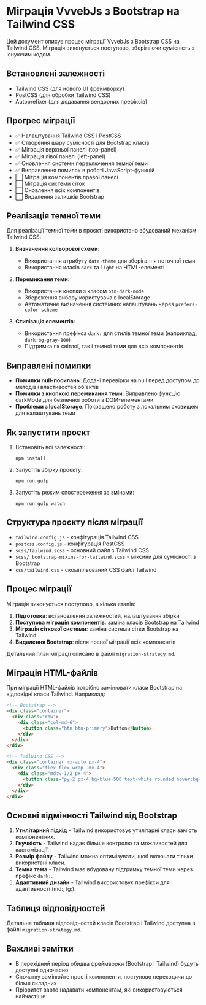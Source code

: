 # Міграція VvvebJs з Bootstrap на Tailwind CSS

Цей документ описує процес міграції VvvebJs з Bootstrap CSS на Tailwind CSS. Міграція виконується поступово, зберігаючи сумісність з існуючим кодом.

## Встановлені залежності

- Tailwind CSS (для нового UI фреймворку)
- PostCSS (для обробки Tailwind CSS)
- Autoprefixer (для додавання вендорних префіксів)

## Прогрес міграції

- ✅ Налаштування Tailwind CSS і PostCSS
- ✅ Створення шару сумісності для Bootstrap класів
- ✅ Міграція верхньої панелі (top-panel)
- ✅ Міграція лівої панелі (left-panel)
- ✅ Оновлення системи переключення темної теми
- ✅ Виправлення помилок в роботі JavaScript-функцій
- ⬜ Міграція компонентів правої панелі
- ⬜ Міграція системи сіток
- ⬜ Оновлення всіх компонентів
- ⬜ Видалення залишків Bootstrap

## Реалізація темної теми

Для реалізації темної теми в проєкті використано вбудований механізм Tailwind CSS:

1. **Визначення кольорової схеми**:
   - Використання атрибуту `data-theme` для зберігання поточної теми
   - Використання класів `dark` та `light` на HTML-елементі

2. **Перемикання теми**:
   - Використання кнопки з класом `btn-dark-mode`
   - Збереження вибору користувача в localStorage
   - Автоматичне визначення системних налаштувань через `prefers-color-scheme`

3. **Стилізація елементів**:
   - Використання префікса `dark:` для стилів темної теми (наприклад, `dark:bg-gray-800`)
   - Підтримка як світлої, так і темної теми для всіх компонентів

## Виправлені помилки

- **Помилки null-посилань**: Додані перевірки на null перед доступом до методів і властивостей об'єктів
- **Помилки з кнопкою перемикання теми**: Виправлено функцію darkMode для безпечної роботи з DOM-елементами
- **Проблеми з localStorage**: Покращено роботу з локальним сховищем для налаштувань теми

## Як запустити проєкт

1. Встановіть всі залежності:
   ```
   npm install
   ```

2. Запустіть збірку проєкту:
   ```
   npm run gulp
   ```

3. Запустіть режим спостереження за змінами:
   ```
   npm run gulp watch
   ```

## Структура проєкту після міграції

- `tailwind.config.js` - конфігурація Tailwind CSS
- `postcss.config.js` - конфігурація PostCSS
- `scss/tailwind.scss` - основний файл з Tailwind CSS
- `scss/_bootstrap-mixins-for-tailwind.scss` - міксини для сумісності з Bootstrap
- `css/tailwind.css` - скомпільований CSS файл Tailwind

## Процес міграції

Міграція виконується поступово, в кілька етапів:

1. **Підготовка**: встановлення залежностей, налаштування збірки
2. **Поступова міграція компонентів**: заміна класів Bootstrap на Tailwind
3. **Міграція сіткової системи**: заміна системи сітки Bootstrap на Tailwind
4. **Видалення Bootstrap**: після повної міграції всіх компонентів

Детальний план міграції описано в файлі `migration-strategy.md`.

## Міграція HTML-файлів

При міграції HTML-файлів потрібно замінювати класи Bootstrap на відповідні класи Tailwind. Наприклад:

```html
<!-- Bootstrap -->
<div class="container">
  <div class="row">
    <div class="col-md-6">
      <button class="btn btn-primary">Button</button>
    </div>
  </div>
</div>

<!-- Tailwind CSS -->
<div class="container mx-auto px-4">
  <div class="flex flex-wrap -mx-4">
    <div class="md:w-1/2 px-4">
      <button class="py-2 px-4 bg-blue-500 text-white rounded hover:bg-blue-600">Button</button>
    </div>
  </div>
</div>
```

## Основні відмінності Tailwind від Bootstrap

1. **Утилітарний підхід** - Tailwind використовує утилітарні класи замість компонентних.
2. **Гнучкість** - Tailwind надає більше контролю та можливостей для кастомізації.
3. **Розмір файлу** - Tailwind можна оптимізувати, щоб включати тільки використані класи.
4. **Темна тема** - Tailwind має вбудовану підтримку темної теми через префікс `dark:`.
5. **Адаптивний дизайн** - Tailwind використовує префікси для адаптивності (md:, lg:).

## Таблиця відповідностей

Детальна таблиця відповідностей класів Bootstrap і Tailwind доступна в файлі `migration-strategy.md`.

## Важливі замітки

- В перехідний період обидва фреймворки (Bootstrap і Tailwind) будуть доступні одночасно
- Спочатку замінюйте прості компоненти, поступово переходячи до більш складних
- Пріоритет варто надавати компонентам, які використовуються найчастіше 